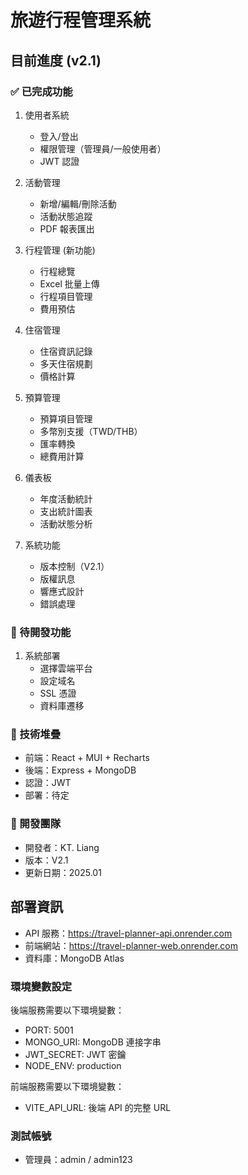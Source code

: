 # 旅遊行程管理系統

## 目前進度 (v2.1)

### ✅ 已完成功能
1. 使用者系統
   - 登入/登出
   - 權限管理（管理員/一般使用者）
   - JWT 認證

2. 活動管理
   - 新增/編輯/刪除活動
   - 活動狀態追蹤
   - PDF 報表匯出

3. 行程管理 (新功能)
   - 行程總覽
   - Excel 批量上傳
   - 行程項目管理
   - 費用預估

4. 住宿管理
   - 住宿資訊記錄
   - 多天住宿規劃
   - 價格計算

5. 預算管理
   - 預算項目管理
   - 多幣別支援（TWD/THB）
   - 匯率轉換
   - 總費用計算

6. 儀表板
   - 年度活動統計
   - 支出統計圖表
   - 活動狀態分析

7. 系統功能
   - 版本控制（V2.1）
   - 版權訊息
   - 響應式設計
   - 錯誤處理

### 📝 待開發功能
1. 系統部署
   - 選擇雲端平台
   - 設定域名
   - SSL 憑證
   - 資料庫遷移

### 🔧 技術堆疊
- 前端：React + MUI + Recharts
- 後端：Express + MongoDB
- 認證：JWT
- 部署：待定

### 👥 開發團隊
- 開發者：KT. Liang
- 版本：V2.1
- 更新日期：2025.01

## 部署資訊
- API 服務：https://travel-planner-api.onrender.com
- 前端網站：https://travel-planner-web.onrender.com
- 資料庫：MongoDB Atlas

### 環境變數設定
後端服務需要以下環境變數：
- PORT: 5001
- MONGO_URI: MongoDB 連接字串
- JWT_SECRET: JWT 密鑰
- NODE_ENV: production

前端服務需要以下環境變數：
- VITE_API_URL: 後端 API 的完整 URL

### 測試帳號
- 管理員：admin / admin123